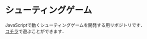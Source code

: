 # シューティングゲーム

JavaScriptで動くシューティングゲームを開発する用リポジトリです．  
[コチラ](https://absolute-value.github.io/ShootingGame/)で遊ぶことができます．